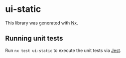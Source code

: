 # ui-static

This library was generated with [Nx](https://nx.dev).

## Running unit tests

Run `nx test ui-static` to execute the unit tests via [Jest](https://jestjs.io).
